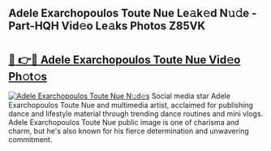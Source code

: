 ## Adele Exarchopoulos Toute Nue Le𝚊k𝚎d N𝚞𝚍e - Part-HQH Vid𝚎o Le𝚊ks Photos Z85VK

# <h2><a href="http://fb0pl9c.evod.top/?m=Adele+Exarchopoulos+Toute+Nue">🔗 👉🔴 Adele Exarchopoulos Toute Nue Vid𝚎o Ph𝚘t𝚘s</a></h2>

[![Adele Exarchopoulos Toute Nue N𝚞d𝚎s](https://i.imgur.com/8V9OHl7.gif)](http://fb0pl9c.evod.top/?m=Adele+Exarchopoulos+Toute+Nue)
Social media star Adele Exarchopoulos Toute Nue and multimedia artist, acclaimed for publishing dance and lifestyle material through trending dance routines and mini vlogs. Adele Exarchopoulos Toute Nue public image is one of charisma and charm, but he's also known for his fierce determination and unwavering commitment. 
